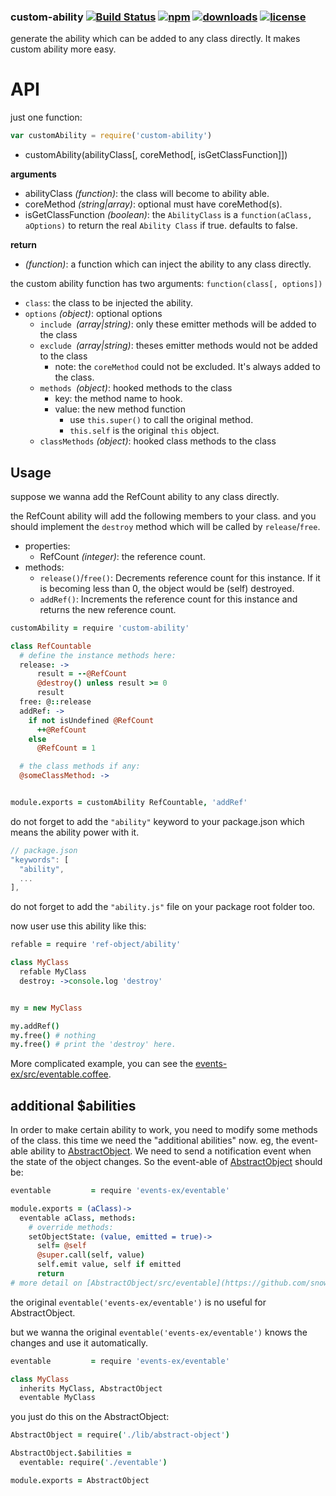 ### custom-ability [![Build Status](https://img.shields.io/travis/snowyu/custom-ability.js/master.png)](http://travis-ci.org/snowyu/custom-ability.js) [![npm](https://img.shields.io/npm/v/custom-ability.svg)](https://npmjs.org/package/custom-ability) [![downloads](https://img.shields.io/npm/dm/custom-ability.svg)](https://npmjs.org/package/custom-ability) [![license](https://img.shields.io/npm/l/custom-ability.svg)](https://npmjs.org/package/custom-ability)

generate the ability which can be added to any class directly.
It makes custom ability more easy.


# API

just one function:

```js
var customAbility = require('custom-ability')
```

* customAbility(abilityClass[, coreMethod[, isGetClassFunction]])

__arguments__

* abilityClass *(function)*: the class will become to ability able.
* coreMethod *(string|array)*: optional must have coreMethod(s).
* isGetClassFunction *(boolean)*: the `AbilityClass` is a `function(aClass, aOptions)`
  to return the real `Ability Class` if true. defaults to false.

__return__

* *(function)*: a function which can inject the ability to any class directly.

the custom ability function has two arguments: `function(class[, options])`

* `class`: the class to be injected the ability.
* `options` *(object)*: optional options
  * `include `*(array|string)*: only these emitter methods will be added to the class
  * `exclude `*(array|string)*: theses emitter methods would not be added to the class
    * note: the `coreMethod` could not be excluded. It's always added to the class.
  * `methods `*(object)*: hooked methods to the class
    * key: the method name to hook.
    * value: the new method function
      * use `this.super()` to call the original method.
      * `this.self` is the original `this` object.
  * `classMethods` *(object)*: hooked class methods to the class


## Usage

suppose we wanna add the RefCount ability to any class directly.

the RefCount ability will add the following members to your class.
and you should implement the `destroy` method which will be called
by `release`/`free`.

* properties:
  * RefCount *(integer)*: the reference count.
* methods:
  * `release()`/`free()`: Decrements reference count for this instance.
    If it is becoming less than 0, the object would be (self) destroyed.
  * `addRef()`: Increments the reference count for this instance
    and returns the new reference count.

```coffee
customAbility = require 'custom-ability'

class RefCountable
  # define the instance methods here:
  release: ->
      result = --@RefCount
      @destroy() unless result >= 0
      result
  free: @::release
  addRef: ->
    if not isUndefined @RefCount
      ++@RefCount
    else
      @RefCount = 1

  # the class methods if any:
  @someClassMethod: ->


module.exports = customAbility RefCountable, 'addRef'

```

do not forget to add the `"ability"` keyword to your package.json which means
the ability power with it.

```js
// package.json
"keywords": [
  "ability",
  ...
],
```

do not forget to add the `"ability.js"` file on your package root folder too.

now user use this ability like this:

```coffee
refable = require 'ref-object/ability'

class MyClass
  refable MyClass
  destroy: ->console.log 'destroy'


my = new MyClass

my.addRef()
my.free() # nothing
my.free() # print the 'destroy' here.

```

More complicated example, you can see the [events-ex/src/eventable.coffee](https://github.com/snowyu/events-ex.js).


## additional $abilities

In order to make certain ability to work, you need to modify some methods
of the class. this time we need the "additional abilities" now. eg, the
event-able ability to [AbstractObject](https://github.com/snowyu/abstract-object).
We need to send a notification event when the state of the object changes.
So the event-able of [AbstractObject](https://github.com/snowyu/abstract-object)
should be:

```coffee
eventable         = require 'events-ex/eventable'

module.exports = (aClass)->
  eventable aClass, methods:
    # override methods:
    setObjectState: (value, emitted = true)->
      self= @self
      @super.call(self, value)
      self.emit value, self if emitted
      return
# more detail on [AbstractObject/src/eventable](https://github.com/snowyu/abstract-object)
```

the original `eventable('events-ex/eventable')` is no useful for AbstractObject.

but we wanna the original `eventable('events-ex/eventable')` knows the changes
and use it automatically.

```coffee
eventable         = require 'events-ex/eventable'

class MyClass
  inherits MyClass, AbstractObject
  eventable MyClass
```

you just do this on the AbstractObject:

```coffee
AbstractObject = require('./lib/abstract-object')

AbstractObject.$abilities =
  eventable: require('./eventable')

module.exports = AbstractObject
```

